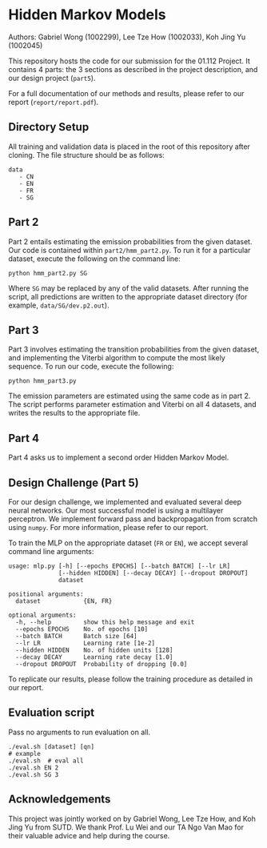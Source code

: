 # Hidden Markov Models

Authors: Gabriel Wong (1002299), Lee Tze How (1002033), Koh Jing Yu (1002045)

This repository hosts the code for our submission for the 01.112 Project. It contains 4 parts: the 3 sections as described in the project description, and our design project (`part5`).

For a full documentation of our methods and results, please refer to our report (`report/report.pdf`).

## Directory Setup

All training and validation data is placed in the root of this repository after cloning. The file structure should be as follows:

```
data
   - CN
   - EN
   - FR
   - SG
```

## Part 2

Part 2 entails estimating the emission probabilities from the given dataset. Our code is contained within `part2/hmm_part2.py`. To run it for a particular dataset, execute the following on the command line:

```
python hmm_part2.py SG
```

Where `SG` may be replaced by any of the valid datasets. After running the script, all predictions are written to the appropriate dataset directory (for example, `data/SG/dev.p2.out`).

## Part 3

Part 3 involves estimating the transition probabilities from the given dataset, and implementing the Viterbi algorithm to compute the most likely sequence. To run our code, execute the following:

```
python hmm_part3.py
```

The emission parameters are estimated using the same code as in part 2. The script performs parameter estimation and Viterbi on all 4 datasets, and writes the results to the appropriate file.

## Part 4

Part 4 asks us to implement a second order Hidden Markov Model. 

## Design Challenge (Part 5)

For our design challenge, we implemented and evaluated several deep neural networks. Our most successful model is using a multilayer perceptron. We implement forward pass and backpropagation from scratch using `numpy`. For more information, please refer to our report.

To train the MLP on the appropriate dataset (`FR` or `EN`), we accept several command line arguments:

```
usage: mlp.py [-h] [--epochs EPOCHS] [--batch BATCH] [--lr LR]
              [--hidden HIDDEN] [--decay DECAY] [--dropout DROPOUT]
              dataset

positional arguments:
  dataset            {EN, FR}

optional arguments:
  -h, --help         show this help message and exit
  --epochs EPOCHS    No. of epochs [10]
  --batch BATCH      Batch size [64]
  --lr LR            Learning rate [1e-2]
  --hidden HIDDEN    No. of hidden units [128]
  --decay DECAY      Learning rate decay [1.0]
  --dropout DROPOUT  Probability of dropping [0.0]
```

To replicate our results, please follow the training procedure as detailed in our report.

## Evaluation script
Pass no arguments to run evaluation on all.
```
./eval.sh [dataset] [qn]
# example
./eval.sh  # eval all
./eval.sh EN 2
./eval.sh SG 3
```

## Acknowledgements

This project was jointly worked on by Gabriel Wong, Lee Tze How, and Koh Jing Yu from SUTD. We thank Prof. Lu Wei and our TA Ngo Van Mao for their valuable advice and help during the course.